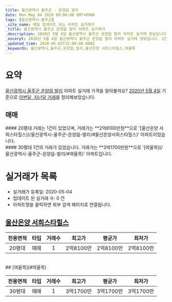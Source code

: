 ```yaml
---
title: 울산광역시 울주군 - 온양읍 발리
date: Mon May 04 2020 00:00:00 GMT+0900
tags: [울산광역시-울주군]
_site_name: 매일 업데이트 되는 아파트 실거래가
_title: 울산광역시 울주군 온양읍 발리 아파트 실거래가
_description: 2020년 5월 4일 울산광역시 울주군 온양읍 발리 아파트 실거래 정보입니다. 2건 아파트 정보가 있습니다.
_excerpt: 2020년 5월 4일 울산광역시 울주군 온양읍 발리 아파트 실거래 정보입니다. 2건 아파트 정보가 있습니다.
_updated_time: 2020-05-03T15:00:00.000Z
_keywords: 울산광역시,울주군,온양읍,발리,울산온양 서희스타힐스,여울목
---
```





# 요약
<ins>울산광역시 울주군 온양읍 발리</ins> 아파트 실거래 가격을 알아볼까요? <ins>2020년 5월 4일</ins> 기준으로 <ins>이번달, 지난달 거래</ins>를 정리해보았습니다.

## 매매
<div class="container">
<div class="six columns" markdown="1">
#### 20평대
거래는 1건이 있었으며, 거래가는 **2억8100만원**으로 '[울산온양 서희스타힐스](/울산광역시-울주군-온양읍-발리/#울산온양서희스타힐스)' 아파트이었습니다.
</div>
<div class="six columns" markdown="1">
#### 30평대
1건의 거래가 있었습니다. 거래가는 **3억1700만원**으로 '[여울목](/울산광역시-울주군-온양읍-발리/#여울목)' 아파트입니다.
</div>
</div>



# 실거래가 목록
- 실거래가 등록일: 2020-05-04
- 업데이트 된 실거래 수: 0 건
- 아파트명을 클릭하면 외부 검색 페이지로 연결됩니다.

## [울산온양 서희스타힐스](#울산온양서희스타힐스)

|전용면적|타입|거래수|최고가|평균가|최저가|
|:---:|:---:|:---:|:---:|:---:|:---:|
|20평대|<span class="deal-type-1">매매</span>|1|2억8100만|2억8100만|2억8100만|

<br/>
## [여울목](#여울목)

|전용면적|타입|거래수|최고가|평균가|최저가|
|:---:|:---:|:---:|:---:|:---:|:---:|
|30평대|<span class="deal-type-1">매매</span>|1|3억1700만|3억1700만|3억1700만|

<br/>



